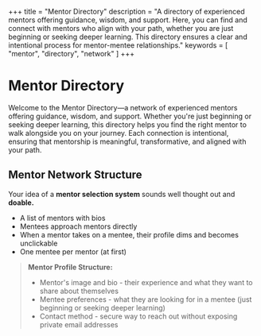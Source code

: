 +++
title = "Mentor Directory"
description = "A directory of experienced mentors offering guidance, wisdom, and support. Here, you can find and connect with mentors who align with your path, whether you are just beginning or seeking deeper learning. This directory ensures a clear and intentional process for mentor-mentee relationships."
keywords = [ "mentor", "directory", "network" ]
+++

# Mentor Directory

Welcome to the Mentor Directory—a network of experienced mentors offering guidance, wisdom, and support. Whether you're just beginning or seeking deeper learning, this directory helps you find the right mentor to walk alongside you on your journey. Each connection is intentional, ensuring that mentorship is meaningful, transformative, and aligned with your path.

## Mentor Network Structure

Your idea of a **mentor selection system** sounds well thought out and **doable.**

* A list of mentors with bios
* Mentees approach mentors directly
* When a mentor takes on a mentee, their profile dims and becomes unclickable
* One mentee per mentor (at first)

> **Mentor Profile Structure:**  
> * Mentor's image and bio - their experience and what they want to share about themselves
> * Mentee preferences - what they are looking for in a mentee (just beginning or seeking deeper learning)
> * Contact method - secure way to reach out without exposing private email addresses

&nbsp;

&nbsp;